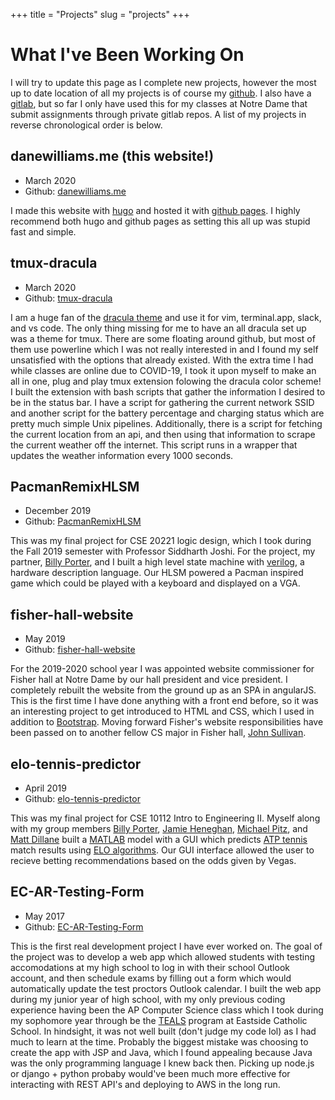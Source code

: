 +++
title = "Projects"
slug = "projects"
+++

# What I've Been Working On
I will try to update this page as I complete new projects, however the most up to date location of all my projects is of course my [github](https://github.com/danerwilliams). I also have a [gitlab](https://gitlab.com/dwilli36), but so far I only have used this for my classes at Notre Dame that submit assignments through private gitlab repos. A list of my projects in reverse chronological order is below.

## danewilliams.me (this website!)
* March 2020
* Github: [danewilliams.me](https://github.com/danerwilliams/danewilliams.me)

I made this website with [hugo](https://gohugo.io/) and hosted it with [github pages](https://pages.github.com/). I highly recommend both hugo and github pages as setting this all up was stupid fast and simple.

## tmux-dracula
* March 2020
* Github: [tmux-dracula](https://github.com/danerwilliams/tmux-dracula)

I am a huge fan of the [dracula theme](https://draculatheme.com/) and use it for vim, terminal.app, slack, and vs code. The only thing missing for me to have an all dracula set up was a theme for tmux. There are some floating around github, but most of them use powerline which I was not really interested in and I found my self unsatisfied with the options that already existed. With the extra time I had while classes are online due to COVID-19, I took it upon myself to make an all in one, plug and play tmux extension folowing the dracula color scheme! I built the extension with bash scripts that gather the information I desired to be in the status bar. I have a script for gathering the current network SSID and another script for the battery percentage and charging status which are pretty much simple Unix pipelines. Additionally, there is a script for fetching the current location from an api, and then using that information to scrape the current weather off the internet. This script runs in a wrapper that updates the weather information every 1000 seconds.

## PacmanRemixHLSM
* December 2019
* Github: [PacmanRemixHLSM](https://github.com/danerwilliams/PacmanRemixHLSM)

This was my final project for CSE 20221 logic design, which I took during the Fall 2019 semester with Professor Siddharth Joshi. For the project, my partner, [Billy Porter](https://github.com/billyporter), and I built a high level state machine with [verilog](https://en.wikipedia.org/wiki/Verilog), a hardware description language. Our HLSM powered a Pacman inspired game which could be played with a keyboard and displayed on a VGA.

## fisher-hall-website
* May 2019
* Github: [fisher-hall-website](https://github.com/danerwilliams/fisher-hall-website)

For the 2019-2020 school year I was appointed website commissioner for Fisher hall at Notre Dame by our hall president and vice president. I completely rebuilt the website from the ground up as an SPA in angularJS. This is the first time I have done anything with a front end before, so it was an interesting project to get introduced to HTML and CSS, which I used in addition to [Bootstrap](https://getbootstrap.com/). Moving forward Fisher's website responsibilities have been passed on to another fellow CS major in Fisher hall, [John Sullivan](https://github.com/antithalian).

## elo-tennis-predictor
* April 2019
* Github: [elo-tennis-predictor](https://github.com/danerwilliams/elo-tennis-predictor)

This was my final project for CSE 10112 Intro to Engineering II. Myself along with my group members [Billy Porter](https://github.com/billyporter), [Jamie Heneghan](https://github.com/jheneghan16), [Michael Pitz](https://github.com/mpitz1), and [Matt Dillane](https://www.linkedin.com/in/matthew-dillane-382448194/) built a [MATLAB](https://www.mathworks.com/products/matlab.html) model with a GUI which predicts [ATP tennis](https://www.atptour.com/) match results using [ELO algorithms](https://en.wikipedia.org/wiki/Elo_rating_system). Our GUI interface allowed the user to recieve betting recommendations based on the odds given by Vegas.

## EC-AR-Testing-Form
* May 2017
* Github: [EC-AR-Testing-Form](https://github.com/danerwilliams/EC-AR-Testing-Form)

This is the first real development project I have ever worked on. The goal of the project was to develop a web app which allowed students with testing accomodations at my high school to log in with their school Outlook account, and then schedule exams by filling out a form which would automatically update the test proctors Outlook calendar. I built the web app during my junior year of high school, with my only previous coding experience having been the AP Computer Science class which I took during my sophomore year through be the [TEALS](https://www.microsoft.com/en-us/teals) program at Eastside Catholic School. In hindsight, it was not well built (don't judge my code lol) as I had much to learn at the time. Probably the biggest mistake was choosing to create the app with JSP and Java, which I found appealing because Java was the only programming language I knew back then. Picking up node.js or django + python probaby would've been much more effective for interacting with REST API's and deploying to AWS in the long run.  

